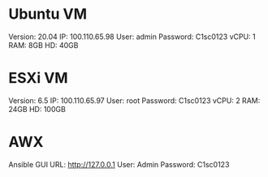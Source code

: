 
# Ubuntu VM
Version: 20.04
IP: 100.110.65.98
User: admin
Password: C1sc0123
vCPU: 1
RAM: 8GB
HD: 40GB


# ESXi VM
Version: 6.5
IP: 100.110.65.97
User: root
Password: C1sc0123
vCPU: 2
RAM: 24GB
HD: 100GB


# AWX
Ansible GUI
URL: http://127.0.0.1
User: Admin
Password: C1sc0123






